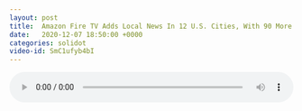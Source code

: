 ```yaml
---
layout: post
title:  Amazon Fire TV Adds Local News In 12 U.S. Cities, With 90 More Coming In 2021
date:   2020-12-07 18:50:00 +0000
categories: solidot
video-id: SmC1ufyb4bI
---
```


<audio src="/assets/bdb69edb448575719b3a73476683c341.mp3" style="width: 100%;" controls></audio>


